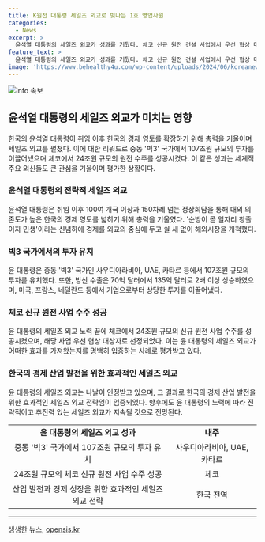 ```yaml
---
title: K원전 대통령 세일즈 외교로 빛나는 1호 영업사원
categories:
  - News
excerpt: >
  윤석열 대통령의 세일즈 외교가 성과를 거뒀다. 체코 신규 원전 건설 사업에서 우선 협상 대상자로 선정되어 프랑스를 뛰어넘었다. 윤 대통령은 전략적으로 중동 빅3 국가에 107조원 규모의 투자를 유치하는 등 경제 영토를 확장했다. 또한, 이 같은 성과는 주요 외신들에 의해 크게 조명받았다. 요약문 : 윤석열 대통령의 세일즈 외교가 성과를 거뒀다. 체코 신규 원전 건설 사업에서 우선 협상 대상자로 선정되어 프랑스를 뛰어넘었다. 윤 대통령은 전략적으로 중동 빅3 국가에 107조원 규모의 투자를 유치하는 등 경제 영토를 확장했다.
feature_text: >
  윤석열 대통령의 세일즈 외교가 성과를 거뒀다. 체코 신규 원전 건설 사업에서 우선 협상 대상자로 선정되어 프랑스를 뛰어넘었다. 윤 대통령은 전략적으로 중동 빅3 국가에 107조원 규모의 투자를 유치하는 등 경제 영토를 확장했다. 또한, 이 같은 성과는 주요 외신들에 의해 크게 조명받았다. 요약문 : 윤석열 대통령의 세일즈 외교가 성과를 거뒀다. 체코 신규 원전 건설 사업에서 우선 협상 대상자로 선정되어 프랑스를 뛰어넘었다. 윤 대통령은 전략적으로 중동 빅3 국가에 107조원 규모의 투자를 유치하는 등 경제 영토를 확장했다.
image: 'https://www.behealthy4u.com/wp-content/uploads/2024/06/koreanews.jpg'
---
```


<p><img src="https://www.behealthy4u.com/wp-content/uploads/2024/06/koreanews.jpg" alt="info 속보" /></p>

<h2 data-ke-size="size26">윤석열 대통령의 세일즈 외교가 미치는 영향</h2>

<p data-ke-size="size16">한국의 윤석열 대통령이 취임 이후 한국의 경제 영토를 확장하기 위해 총력을 기울이며 세일즈 외교를 펼쳤다. 이에 대한 리워드로 중동 '빅3' 국가에서 107조원 규모의 투자를 이끌어냈으며 체코에서 24조원 규모의 원전 수주를 성공시켰다. 이 같은 성과는 세계적 주요 외신들도 큰 관심을 기울이며 평가한 상황이다.</p>

<h3 data-ke-size="size20">윤석열 대통령의 전략적 세일즈 외교</h3>

<p data-ke-size="size16">윤석열 대통령은 취임 이후 100여 개국 이상과 150차례 넘는 정상회담을 통해 대외 의존도가 높은 한국의 경제 영토를 넓히기 위해 총력을 기울였다. '순방이 곧 일자리 창출이자 민생'이라는 신념하에 경제를 외교의 중심에 두고 쉴 새 없이 해외시장을 개척했다.</p>

<h3 data-ke-size="size20">빅3 국가에서의 투자 유치</h3>

<p data-ke-size="size16">윤 대통령은 중동 '빅3' 국가인 사우디아라비아, UAE, 카타르 등에서 107조원 규모의 투자를 유치했다. 또한, 방산 수출은 70억 달러에서 135억 달러로 2배 이상 상승하였으며, 미국, 프랑스, 네덜란드 등에서 기업으로부터 상당한 투자를 이끌어냈다.</p>

<h3 data-ke-size="size20">체코 신규 원전 사업 수주 성공</h3>

<p data-ke-size="size16">윤 대통령의 세일즈 외교 노력 끝에 체코에서 24조원 규모의 신규 원전 사업 수주를 성공시켰으며, 해당 사업 우선 협상 대상자로 선정되었다. 이는 윤 대통령의 세일즈 외교가 어떠한 효과를 가져왔는지를 명백히 입증하는 사례로 평가받고 있다.</p>

<h3 data-ke-size="size20">한국의 경제 산업 발전을 위한 효과적인 세일즈 외교</h3>

<p data-ke-size="size16">윤 대통령의 세일즈 외교는 나날이 인정받고 있으며, 그 결과로 한국의 경제 산업 발전을 위한 효과적인 세일즈 외교 전략임이 입증되었다. 향후에도 윤 대통령의 노력에 따라 전략적이고 추진력 있는 세일즈 외교가 지속될 것으로 전망된다.</p>

<table>
    <tbody>
        <tr>
            <td style="text-align: center; height: 17px;"><b>윤 대통령의 세일즈 외교 성과</b></td>
            <td style="text-align: center; height: 17px;"><b>내주</b></td>
        </tr>
        <tr>
            <td style="text-align: center; height: 17px;">중동 '빅3' 국가에서 107조원 규모의 투자 유치</td>
            <td style="text-align: center; height: 17px;">사우디아라비아, UAE, 카타르</td>
        </tr>
        <tr>
            <td style="text-align: center; height: 17px;">24조원 규모의 체코 신규 원전 사업 수주 성공</td>
            <td style="text-align: center; height: 17px;">체코</td>
        </tr>
        <tr>
            <td style="text-align: center; height: 17px;">산업 발전과 경제 성장을 위한 효과적인 세일즈 외교 전략</td>
            <td style="text-align: center; height: 17px;">한국 전역</td>
        </tr>
    </tbody>
</table>

<hr>

<p data-ke-size="size16"></p>
생생한 뉴스, <a href="https://opensis.kr" rel="dofollow">opensis.kr</a>


